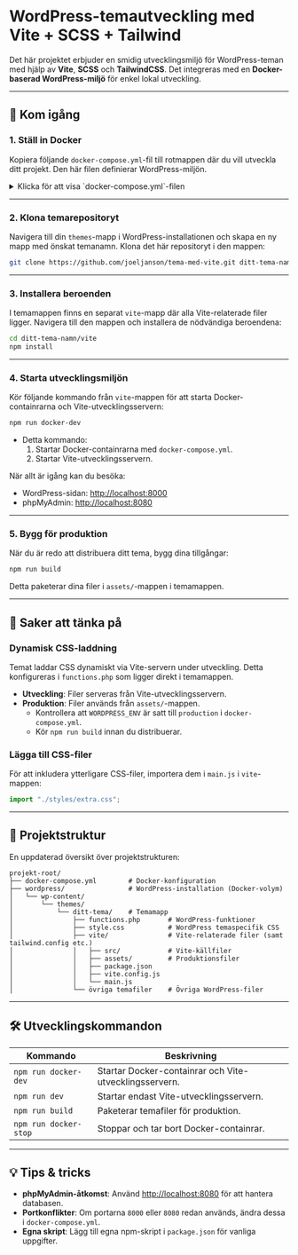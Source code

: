 # WordPress-temautveckling med Vite + SCSS + Tailwind

Det här projektet erbjuder en smidig utvecklingsmiljö för WordPress-teman med hjälp av **Vite**, **SCSS** och **TailwindCSS**. Det integreras med en **Docker-baserad WordPress-miljö** för enkel lokal utveckling.

---

## 🚀 Kom igång

### 1. **Ställ in Docker**

Kopiera följande `docker-compose.yml`-fil till rotmappen där du vill utveckla ditt projekt. Den här filen definierar WordPress-miljön.

<details>
<summary>Klicka för att visa `docker-compose.yml`-filen</summary>

```yaml
services:
  db:
    platform: linux/x86_64
    image: mysql:8.0
    container_name: wordpress_db
    volumes:
      - db_data:/var/lib/mysql
    restart: always
    environment:
      MYSQL_ROOT_PASSWORD: rootpassword
      MYSQL_DATABASE: wordpress
      MYSQL_USER: wordpress
      MYSQL_PASSWORD: wordpresspassword

  wordpress:
    image: wordpress:latest
    depends_on:
      - db
    ports:
      - "8000:80"
    restart: always
    environment:
      WORDPRESS_DB_HOST: db:3306
      WORDPRESS_DB_USER: wordpress
      WORDPRESS_DB_PASSWORD: wordpresspassword
      WORDPRESS_DB_NAME: wordpress
      WORDPRESS_ENV: development
    volumes:
      - ./wordpress:/var/www/html

  phpmyadmin:
    image: phpmyadmin/phpmyadmin
    platform: linux/amd64
    depends_on:
      - db
    ports:
      - "8080:80"
    restart: always
    environment:
      PMA_HOST: db
      MYSQL_ROOT_PASSWORD: rootpassword

volumes:
  db_data:
```

</details>

---

### 2. **Klona temarepositoryt**

Navigera till din `themes`-mapp i WordPress-installationen och skapa en ny mapp med önskat temanamn. Klona det här repositoryt i den mappen:

```bash
git clone https://github.com/joeljanson/tema-med-vite.git ditt-tema-namn
```

---

### 3. **Installera beroenden**

I temamappen finns en separat `vite`-mapp där alla Vite-relaterade filer ligger. Navigera till den mappen och installera de nödvändiga beroendena:

```bash
cd ditt-tema-namn/vite
npm install
```

---

### 4. **Starta utvecklingsmiljön**

Kör följande kommando från `vite`-mappen för att starta Docker-containrarna och Vite-utvecklingsservern:

```bash
npm run docker-dev
```

- Detta kommando:
  1. Startar Docker-containrarna med `docker-compose.yml`.
  2. Startar Vite-utvecklingsservern.

När allt är igång kan du besöka:

- WordPress-sidan: [http://localhost:8000](http://localhost:8000)
- phpMyAdmin: [http://localhost:8080](http://localhost:8080)

---

### 5. **Bygg för produktion**

När du är redo att distribuera ditt tema, bygg dina tillgångar:

```bash
npm run build
```

Detta paketerar dina filer i `assets/`-mappen i temamappen.

---

## 📝 Saker att tänka på

### Dynamisk CSS-laddning

Temat laddar CSS dynamiskt via Vite-servern under utveckling. Detta konfigureras i `functions.php` som ligger direkt i temamappen.

- **Utveckling**: Filer serveras från Vite-utvecklingsservern.
- **Produktion**: Filer används från `assets/`-mappen.
  - Kontrollera att `WORDPRESS_ENV` är satt till `production` i `docker-compose.yml`.
  - Kör `npm run build` innan du distribuerar.

### Lägga till CSS-filer

För att inkludera ytterligare CSS-filer, importera dem i `main.js` i `vite`-mappen:

```javascript
import "./styles/extra.css";
```

---

## 📂 Projektstruktur

En uppdaterad översikt över projektstrukturen:

```
projekt-root/
├── docker-compose.yml        # Docker-konfiguration
├── wordpress/                # WordPress-installation (Docker-volym)
│   └── wp-content/
│       └── themes/
│           └── ditt-tema/    # Temamapp
│               ├── functions.php       # WordPress-funktioner
│               ├── style.css           # WordPress temaspecifik CSS
│               ├── vite/               # Vite-relaterade filer (samt tailwind.config etc.)
│               │   ├── src/            # Vite-källfiler
│               │   ├── assets/         # Produktionsfiler
│               │   ├── package.json
│               │   ├── vite.config.js
│               │   └── main.js
│               └── övriga temafiler    # Övriga WordPress-filer
```

---

## 🛠 Utvecklingskommandon

| Kommando              | Beskrivning                                            |
| --------------------- | ------------------------------------------------------ |
| `npm run docker-dev`  | Startar Docker-containrar och Vite-utvecklingsservern. |
| `npm run dev`         | Startar endast Vite-utvecklingsservern.                |
| `npm run build`       | Paketerar temafiler för produktion.                    |
| `npm run docker-stop` | Stoppar och tar bort Docker-containrar.                |

---

## 💡 Tips & tricks

- **phpMyAdmin-åtkomst**: Använd [http://localhost:8080](http://localhost:8080) för att hantera databasen.
- **Portkonflikter**: Om portarna `8000` eller `8080` redan används, ändra dessa i `docker-compose.yml`.
- **Egna skript**: Lägg till egna npm-skript i `package.json` för vanliga uppgifter.
